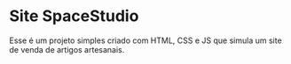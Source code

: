 # Site SpaceStudio
Esse é um projeto simples criado com HTML, CSS e JS que simula um site de venda de artigos artesanais.
